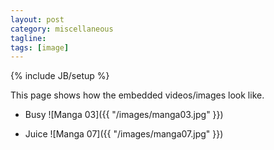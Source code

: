 ```yaml
---
layout: post
category: miscellaneous
tagline: 
tags: [image]
---
```

{% include JB/setup %}

This page shows how the embedded videos/images look like.

* Busy
![Manga 03]({{ "/images/manga03.jpg" }})

* Juice
![Manga 07]({{ "/images/manga07.jpg" }})